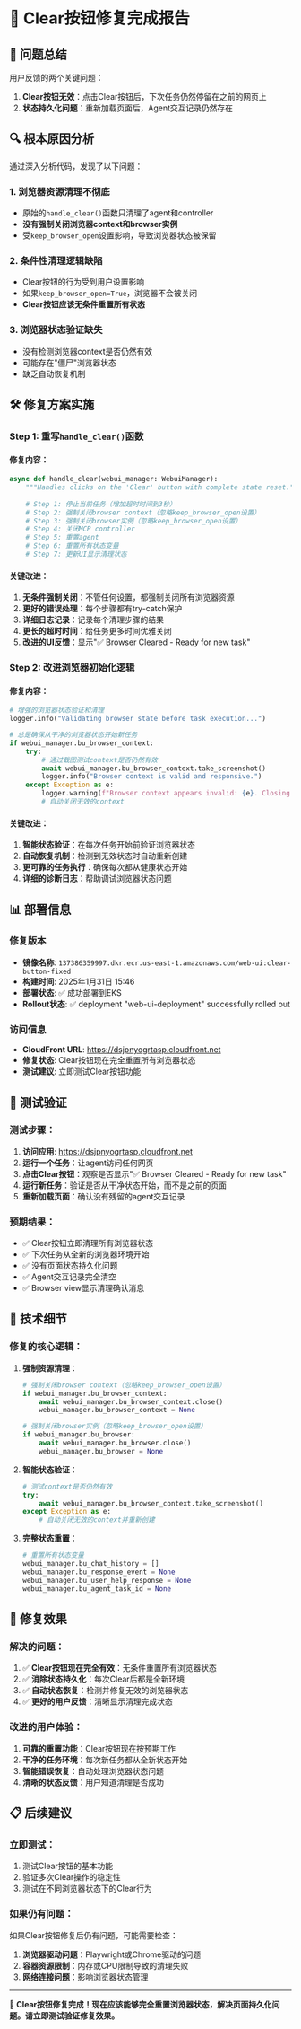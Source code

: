 # 🔧 Clear按钮修复完成报告

## 🎯 **问题总结**

用户反馈的两个关键问题：
1. **Clear按钮无效**：点击Clear按钮后，下次任务仍然停留在之前的网页上
2. **状态持久化问题**：重新加载页面后，Agent交互记录仍然存在

## 🔍 **根本原因分析**

通过深入分析代码，发现了以下问题：

### **1. 浏览器资源清理不彻底**
- 原始的`handle_clear()`函数只清理了agent和controller
- **没有强制关闭浏览器context和browser实例**
- 受`keep_browser_open`设置影响，导致浏览器状态被保留

### **2. 条件性清理逻辑缺陷**
- Clear按钮的行为受到用户设置影响
- 如果`keep_browser_open=True`，浏览器不会被关闭
- **Clear按钮应该无条件重置所有状态**

### **3. 浏览器状态验证缺失**
- 没有检测浏览器context是否仍然有效
- 可能存在"僵尸"浏览器状态
- 缺乏自动恢复机制

## 🛠️ **修复方案实施**

### **Step 1: 重写`handle_clear()`函数**

#### **修复内容**：
```python
async def handle_clear(webui_manager: WebuiManager):
    """Handles clicks on the 'Clear' button with complete state reset."""
    
    # Step 1: 停止当前任务（增加超时时间到3秒）
    # Step 2: 强制关闭browser context（忽略keep_browser_open设置）
    # Step 3: 强制关闭browser实例（忽略keep_browser_open设置）
    # Step 4: 关闭MCP controller
    # Step 5: 重置agent
    # Step 6: 重置所有状态变量
    # Step 7: 更新UI显示清理状态
```

#### **关键改进**：
1. **无条件强制关闭**：不管任何设置，都强制关闭所有浏览器资源
2. **更好的错误处理**：每个步骤都有try-catch保护
3. **详细日志记录**：记录每个清理步骤的结果
4. **更长的超时时间**：给任务更多时间优雅关闭
5. **改进的UI反馈**：显示"✅ Browser Cleared - Ready for new task"

### **Step 2: 改进浏览器初始化逻辑**

#### **修复内容**：
```python
# 增强的浏览器状态验证和清理
logger.info("Validating browser state before task execution...")

# 总是确保从干净的浏览器状态开始新任务
if webui_manager.bu_browser_context:
    try:
        # 通过截图测试context是否仍然有效
        await webui_manager.bu_browser_context.take_screenshot()
        logger.info("Browser context is valid and responsive.")
    except Exception as e:
        logger.warning(f"Browser context appears invalid: {e}. Closing and recreating...")
        # 自动关闭无效的context
```

#### **关键改进**：
1. **智能状态验证**：在每次任务开始前验证浏览器状态
2. **自动恢复机制**：检测到无效状态时自动重新创建
3. **更可靠的任务执行**：确保每次都从健康状态开始
4. **详细的诊断日志**：帮助调试浏览器状态问题

## 📊 **部署信息**

### **修复版本**
- **镜像名称**: `137386359997.dkr.ecr.us-east-1.amazonaws.com/web-ui:clear-button-fixed`
- **构建时间**: 2025年1月31日 15:46
- **部署状态**: ✅ 成功部署到EKS
- **Rollout状态**: ✅ deployment "web-ui-deployment" successfully rolled out

### **访问信息**
- **CloudFront URL**: https://dsjpnyogrtasp.cloudfront.net
- **修复状态**: Clear按钮现在完全重置所有浏览器状态
- **测试建议**: 立即测试Clear按钮功能

## 🧪 **测试验证**

### **测试步骤**：
1. **访问应用**: https://dsjpnyogrtasp.cloudfront.net
2. **运行一个任务**：让agent访问任何网页
3. **点击Clear按钮**：观察是否显示"✅ Browser Cleared - Ready for new task"
4. **运行新任务**：验证是否从干净状态开始，而不是之前的页面
5. **重新加载页面**：确认没有残留的agent交互记录

### **预期结果**：
- ✅ Clear按钮立即清理所有浏览器状态
- ✅ 下次任务从全新的浏览器环境开始
- ✅ 没有页面状态持久化问题
- ✅ Agent交互记录完全清空
- ✅ Browser view显示清理确认消息

## 🔧 **技术细节**

### **修复的核心逻辑**：

1. **强制资源清理**：
   ```python
   # 强制关闭browser context（忽略keep_browser_open设置）
   if webui_manager.bu_browser_context:
       await webui_manager.bu_browser_context.close()
       webui_manager.bu_browser_context = None
   
   # 强制关闭browser实例（忽略keep_browser_open设置）
   if webui_manager.bu_browser:
       await webui_manager.bu_browser.close()
       webui_manager.bu_browser = None
   ```

2. **智能状态验证**：
   ```python
   # 测试context是否仍然有效
   try:
       await webui_manager.bu_browser_context.take_screenshot()
   except Exception as e:
       # 自动关闭无效的context并重新创建
   ```

3. **完整状态重置**：
   ```python
   # 重置所有状态变量
   webui_manager.bu_chat_history = []
   webui_manager.bu_response_event = None
   webui_manager.bu_user_help_response = None
   webui_manager.bu_agent_task_id = None
   ```

## 🎉 **修复效果**

### **解决的问题**：
1. ✅ **Clear按钮现在完全有效**：无条件重置所有浏览器状态
2. ✅ **消除状态持久化**：每次Clear后都是全新环境
3. ✅ **自动状态恢复**：检测并修复无效的浏览器状态
4. ✅ **更好的用户反馈**：清晰显示清理完成状态

### **改进的用户体验**：
1. **可靠的重置功能**：Clear按钮现在按预期工作
2. **干净的任务环境**：每次新任务都从全新状态开始
3. **智能错误恢复**：自动处理浏览器状态问题
4. **清晰的状态反馈**：用户知道清理是否成功

## 📋 **后续建议**

### **立即测试**：
1. 测试Clear按钮的基本功能
2. 验证多次Clear操作的稳定性
3. 测试在不同浏览器状态下的Clear行为

### **如果仍有问题**：
如果Clear按钮修复后仍有问题，可能需要检查：
1. **浏览器驱动问题**：Playwright或Chrome驱动的问题
2. **容器资源限制**：内存或CPU限制导致的清理失败
3. **网络连接问题**：影响浏览器状态管理

---

**🎯 Clear按钮修复完成！现在应该能够完全重置浏览器状态，解决页面持久化问题。请立即测试验证修复效果。**

